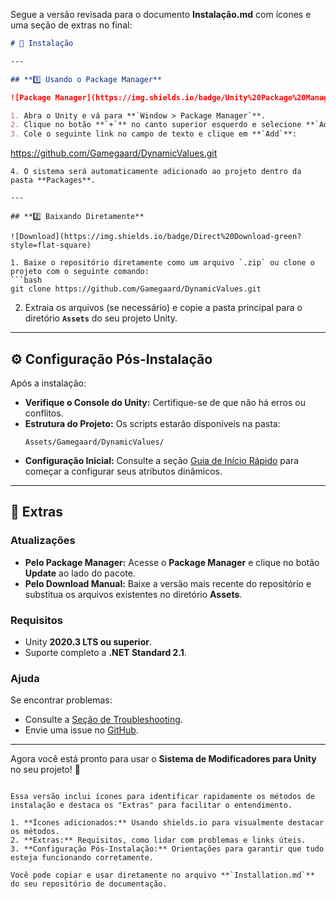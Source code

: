 Segue a versão revisada para o documento **Instalação.md** com ícones e uma seção de extras no final:

```markdown
# 🚀 Instalação

---

## **1️⃣ Usando o Package Manager**

![Package Manager](https://img.shields.io/badge/Unity%20Package%20Manager-blue?style=flat-square)

1. Abra o Unity e vá para **`Window > Package Manager`**.
2. Clique no botão **`+`** no canto superior esquerdo e selecione **`Add package from git URL...`**.
3. Cole o seguinte link no campo de texto e clique em **`Add`**:
   ```
   https://github.com/Gamegaard/DynamicValues.git
   ```
4. O sistema será automaticamente adicionado ao projeto dentro da pasta **Packages**.

---

## **2️⃣ Baixando Diretamente**

![Download](https://img.shields.io/badge/Direct%20Download-green?style=flat-square)

1. Baixe o repositório diretamente como um arquivo `.zip` ou clone o projeto com o seguinte comando:
   ```bash
   git clone https://github.com/Gamegaard/DynamicValues.git
   ```
2. Extraia os arquivos (se necessário) e copie a pasta principal para o diretório **`Assets`** do seu projeto Unity.

---

## **⚙️ Configuração Pós-Instalação**

Após a instalação:

- **Verifique o Console do Unity:** Certifique-se de que não há erros ou conflitos.
- **Estrutura do Projeto:** Os scripts estarão disponíveis na pasta:
  ```
  Assets/Gamegaard/DynamicValues/
  ```
- **Configuração Inicial:** Consulte a seção [Guia de Início Rápido](./GettingStarted.md) para começar a configurar seus atributos dinâmicos.

---

## **📢 Extras**

### **Atualizações**
- **Pelo Package Manager:** Acesse o **Package Manager** e clique no botão **Update** ao lado do pacote.
- **Pelo Download Manual:** Baixe a versão mais recente do repositório e substitua os arquivos existentes no diretório **Assets**.

### **Requisitos**
- Unity **2020.3 LTS ou superior**.
- Suporte completo a **.NET Standard 2.1**.

### **Ajuda**
Se encontrar problemas:
- Consulte a [Seção de Troubleshooting](./Troubleshooting.md).
- Envie uma issue no [GitHub](https://github.com/Gamegaard/DynamicValues/issues).

---

Agora você está pronto para usar o **Sistema de Modificadores para Unity** no seu projeto! 🎉
```

Essa versão inclui ícones para identificar rapidamente os métodos de instalação e destaca os "Extras" para facilitar o entendimento. 

1. **Ícones adicionados:** Usando shields.io para visualmente destacar os métodos.
2. **Extras:** Requisitos, como lidar com problemas e links úteis.
3. **Configuração Pós-Instalação:** Orientações para garantir que tudo esteja funcionando corretamente.

Você pode copiar e usar diretamente no arquivo **`Installation.md`** do seu repositório de documentação.